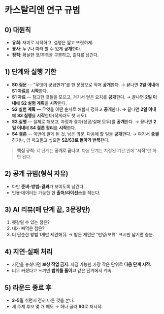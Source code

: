 # 카스탈리엔 연구 규범

## 0) 대원칙

* **유희**: 재미로 시작하고, 설명은 짧고 또렷하게.
* **봉사**: 누구나 따라 할 수 있게 **공개**한다.
* **정직**: 확실한 것/추측을 구분하고, 출처를 남긴다.

## 1) 단계와 실행 기한

* **S0 질문** — “무엇이 궁금한가”를 한 문장으로 적어 **공개**한다.
  → 끝나면 **2일 이내**에 **S1 자료**를 **시작**한다.
* **S1 자료** — 참고한 것들을 모으고, 거기서 얻은 요지를 **공개**한다.
  → 끝나면 **2일 이내**에 **S2 실험 계획**을 **시작**한다.
* **S2 실험 계획** — 무엇을 어떤 순서로 해볼지 정하고 **공개**한다.
  → 끝나면 **2일 이내**에 **S3 실행**을 **시작**한다(작게라도 첫 시도).
* **S3 실행** — 실제로 해보고, 과정과 결과(성공/실패 모두)를 **공개**한다.
  → 끝나면 **2일 이내**에 **S4 결론 정리**를 **시작**한다.
* **S4 결론** — 이번에 알게 된 것, 남은 의문, 다음에 할 일을 **공개**한다.
  → 여기서 **종결**하거나, 더 파고들고 싶으면 **S2/S3로 돌아가 반복**한다.

> **핵심 규칙**: 각 단계는 **공개로 끝나고**, 다음 단계는 지정된 기간 안에 “**시작**”만 하면 된다.

## 2) 공개 규범(형식 자유)

* 다만 **준비–방법–결과**가 보이도록 남긴다.
* 인용·데이터는 가능한 한 **출처/라이선스**를 적는다.

## 3) AI 리뷰(매 단계 끝, 3문장만)

1. 헷갈릴 수 있는 점은?
2. 내가 빼먹은 점은?
3. 더 단순한 방법 1개만 제안해줘.
   → 받은 제안은 “반영/보류” 표시만 남기면 충분.

## 4) 지연·실패 처리

* 기간을 놓쳤다면 **보상 작업 금지**. 지금 가능한 가장 작은 단위로 **다음 단계 시작**.
* 너무 커졌다고 느끼면 **범위를 줄이고** 같은 단계에서 계속.

## 5) 라운드 종료 후

* **2–5일** 쉬면서 전혀 다른 것을 본다.
* 새 주제 후보 몇 개 메모 → 하나 골라 **S0**로 재시작.

